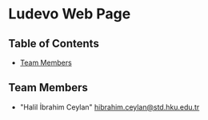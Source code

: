 # Ludevo Web Page

## Table of Contents

* [Team Members](#team-members)

## <a name="team-members"></a>Team Members
* "Halil İbrahim Ceylan" <hibrahim.ceylan@std.hku.edu.tr>
